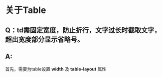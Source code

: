 # 关于Table
## Q：td需固定宽度，防止折行，文字过长时截取文字，超出宽度部分显示省略号。
## A:
首先，需要为table设置 **width** 及 **table-layout** 属性

